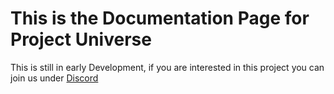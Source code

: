 # This is the Documentation Page for Project Universe
This is still in early Development, if you are interested in this project you can join us under
[Discord](https://discord.gg/9XxmmeQnWC)
